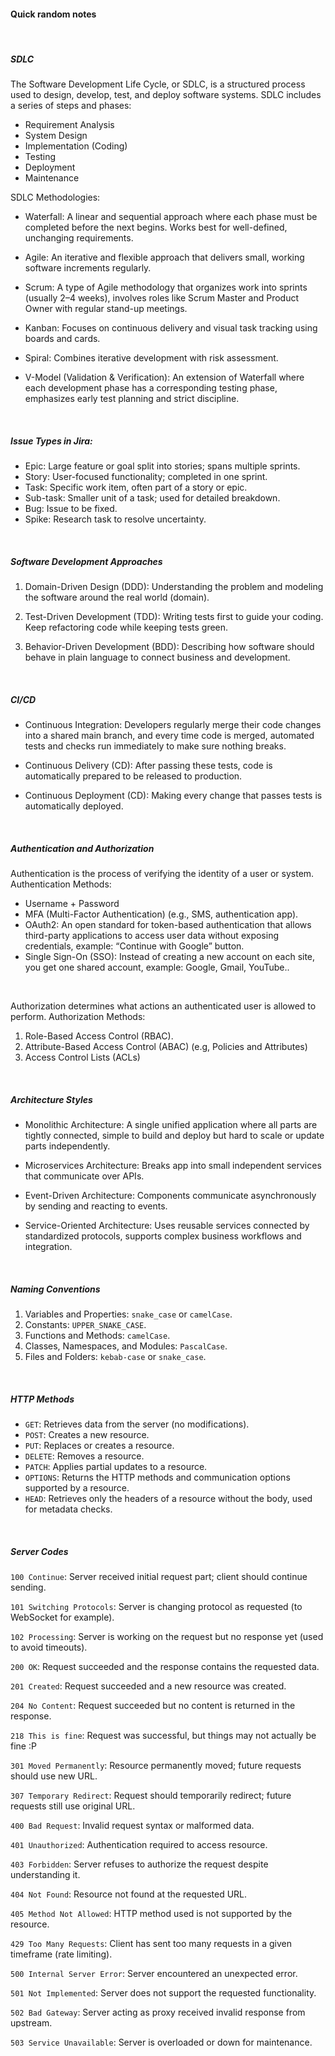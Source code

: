 #### Quick random notes

<br>

##### SDLC

The Software Development Life Cycle, or SDLC, is a structured process used to design, develop, test, and deploy software systems. SDLC includes a series of steps and phases:
- Requirement Analysis
- System Design
- Implementation (Coding)
- Testing
- Deployment
- Maintenance

SDLC Methodologies:

* Waterfall: A linear and sequential approach where each phase must be completed before the next begins. Works best for well-defined, unchanging requirements.

* Agile: An iterative and flexible approach that delivers small, working software increments regularly.

* Scrum: A type of Agile methodology that organizes work into sprints (usually 2–4 weeks), involves roles like Scrum Master and Product Owner with regular stand-up meetings.

* Kanban: Focuses on continuous delivery and visual task tracking using boards and cards.

* Spiral: Combines iterative development with risk assessment.

* V-Model (Validation & Verification): An extension of Waterfall where each development phase has a corresponding testing phase, emphasizes early test planning and strict discipline.

<br>

##### Issue Types in Jira:

* Epic: Large feature or goal split into stories; spans multiple sprints.
* Story: User-focused functionality; completed in one sprint.
* Task: Specific work item, often part of a story or epic.
* Sub-task: Smaller unit of a task; used for detailed breakdown.
* Bug: Issue to be fixed.
* Spike: Research task to resolve uncertainty.

<br>

##### Software Development Approaches

1. Domain-Driven Design (DDD): Understanding the problem and modeling the software around the real world (domain).

2. Test-Driven Development (TDD): Writing tests first to guide your coding. Keep refactoring code while keeping tests green.

3. Behavior-Driven Development (BDD): Describing how software should behave in plain language to connect business and development.

<br>

##### CI/CD

- Continuous Integration: Developers regularly merge their code changes into a shared main branch, and every time code is merged, automated tests and checks run immediately to make sure nothing breaks.

- Continuous Delivery (CD): After passing these tests, code is automatically prepared to be released to production.

- Continuous Deployment (CD): Making every change that passes tests is automatically deployed.

<br>

##### Authentication and Authorization

Authentication is the process of verifying the identity of a user or system. Authentication Methods:
- Username + Password
- MFA (Multi-Factor Authentication) (e.g., SMS, authentication app).
- OAuth2: An open standard for token-based authentication that allows third-party applications to access user data without exposing credentials, example: “Continue with Google” button.
- Single Sign-On (SSO): Instead of creating a new account on each site, you get one shared account, example: Google, Gmail, YouTube..

<br>

Authorization determines what actions an authenticated user is allowed to perform. Authorization Methods:
1. Role-Based Access Control (RBAC).
2. Attribute-Based Access Control (ABAC) (e.g, Policies and Attributes)
3. Access Control Lists (ACLs)

<br>

##### Architecture Styles

* Monolithic Architecture: A single unified application where all parts are tightly connected, simple to build and deploy but hard to scale or update parts independently.

* Microservices Architecture: Breaks app into small independent services that communicate over APIs.

* Event-Driven Architecture: Components communicate asynchronously by sending and reacting to events.

* Service-Oriented Architecture: Uses reusable services connected by standardized protocols, supports complex business workflows and integration.

<br>

##### Naming Conventions

1. Variables and Properties: `snake_case` or `camelCase`.
2. Constants: `UPPER_SNAKE_CASE`.
3. Functions and Methods: `camelCase`.
4. Classes, Namespaces, and Modules: `PascalCase`.
5. Files and Folders: `kebab-case` or `snake_case`.

<br>

##### HTTP Methods

* `GET`: Retrieves data from the server (no modifications).
* `POST`: Creates a new resource.
* `PUT`: Replaces or creates a resource.
* `DELETE`: Removes a resource.
* `PATCH`: Applies partial updates to a resource.
* `OPTIONS`: Returns the HTTP methods and communication options supported by a resource.
* `HEAD`: Retrieves only the headers of a resource without the body, used for metadata checks.

<br>

##### Server Codes

`100 Continue`: Server received initial request part; client should continue sending.

`101 Switching Protocols`: Server is changing protocol as requested (to WebSocket for example).

`102 Processing`: Server is working on the request but no response yet (used to avoid timeouts).

`200 OK`: Request succeeded and the response contains the requested data.

`201 Created`: Request succeeded and a new resource was created.

`204 No Content`: Request succeeded but no content is returned in the response.

`218 This is fine`: Request was successful, but things may not actually be fine :P

`301 Moved Permanently`: Resource permanently moved; future requests should use new URL.

`307 Temporary Redirect`: Request should temporarily redirect; future requests still use original URL.

`400 Bad Request`: Invalid request syntax or malformed data.

`401 Unauthorized`: Authentication required to access resource.

`403 Forbidden`: Server refuses to authorize the request despite understanding it.

`404 Not Found`: Resource not found at the requested URL.

`405 Method Not Allowed`: HTTP method used is not supported by the resource.

`429 Too Many Requests`: Client has sent too many requests in a given timeframe (rate limiting).

`500 Internal Server Error`: Server encountered an unexpected error.

`501 Not Implemented`: Server does not support the requested functionality.

`502 Bad Gateway`: Server acting as proxy received invalid response from upstream.

`503 Service Unavailable`: Server is overloaded or down for maintenance.

<br>

##### 
